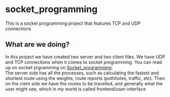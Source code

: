 # socket_programming
This is a socket programming project that features TCP and UDP connections

## What are we doing?

In this project we have created two server and two client files. We have UDP and TCP connections when it comes to socket programming. You can read up on socket prgramming on [Socket_programming](https://www.geeksforgeeks.org/socket-programming-python/).  
The server side has all the processes, such as calculating the fastest and shortest route using the weights, route reports (pothholes, traffic, etc). Then on the cient side we have the routes to be travelled, and generally what the user might see, which in my world is called frontend/user-interface
